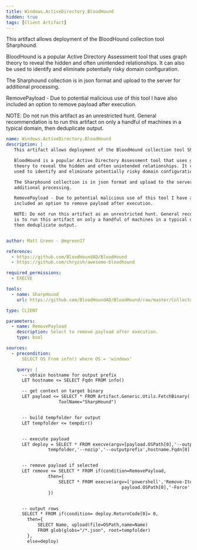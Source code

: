 ```yaml
---
title: Windows.ActiveDirectory.BloodHound
hidden: true
tags: [Client Artifact]
---
```


This artifact allows deployment of the BloodHound collection tool Sharphound.

BloodHound is a popular Active Directory Assessment tool that uses graph
theory to reveal the hidden and often unintended relationships. It can also be
used to identify and eliminate potentially risky domain configuration.

The Sharphound collection is in json format and upload to the server for
additional processing.

RemovePayload - Due to potential malicious use of this tool I have also
included an option to remove payload after execution.

NOTE: Do not run this artifact as an unrestricted hunt. General recommendation
is to run this artifact on only a handful of machines in a typical domain,
then deduplicate output.


```yaml
name: Windows.ActiveDirectory.BloodHound
description: |
   This artifact allows deployment of the BloodHound collection tool Sharphound.

   BloodHound is a popular Active Directory Assessment tool that uses graph
   theory to reveal the hidden and often unintended relationships. It can also be
   used to identify and eliminate potentially risky domain configuration.

   The Sharphound collection is in json format and upload to the server for
   additional processing.

   RemovePayload - Due to potential malicious use of this tool I have also
   included an option to remove payload after execution.

   NOTE: Do not run this artifact as an unrestricted hunt. General recommendation
   is to run this artifact on only a handful of machines in a typical domain,
   then deduplicate output.


author: Matt Green - @mgreen27

reference:
  - https://github.com/BloodHoundAD/BloodHound
  - https://github.com/chryzsh/awesome-bloodhound

required_permissions:
  - EXECVE

tools:
  - name: SharpHound
    url: https://github.com/BloodHoundAD/BloodHound/raw/master/Collectors/SharpHound.exe

type: CLIENT

parameters:
  - name: RemovePayload
    description: Select to remove payload after execution.
    type: bool

sources:
  - precondition:
      SELECT OS From info() where OS = 'windows'

    query: |
      -- obtain hostname for output prefix
      LET hostname <= SELECT Fqdn FROM info()

      -- get context on target binary
      LET payload <= SELECT * FROM Artifact.Generic.Utils.FetchBinary(
                    ToolName="SharpHound")


      -- build tempfolder for output
      LET tempfolder <= tempdir()


      -- execute payload
      LET deploy = SELECT * FROM execve(argv=[payload.OSPath[0],'--outputdirectory',
                tempfolder,'--nozip','--outputprefix',hostname.Fqdn[0] ])


      -- remove payload if selected
      LET remove <= SELECT * FROM if(condition=RemovePayload,
                then={
                    SELECT * FROM execve(argv=['powershell','Remove-Item',
                                            payload.OSPath[0],'-Force' ])
                })


      -- output rows
      SELECT * FROM if(condition= deploy.ReturnCode[0]= 0,
        then={
            SELECT Name, upload(file=OSPath,name=Name)
            FROM glob(globs="/*.json", root=tempfolder)
        },
        else=deploy)

```
